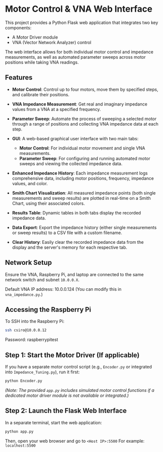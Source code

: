 # Motor Control & VNA Web Interface

This project provides a Python Flask web application that integrates two key components:
- A Motor Driver module
- VNA (Vector Network Analyzer) control

The web interface allows for both individual motor control and impedance measurements, as well as automated parameter sweeps across motor positions while taking VNA readings.

## Features

- **Motor Control**: Control up to four motors, move them by specified steps, and calibrate their positions.

- **VNA Impedance Measurement**: Get real and imaginary impedance values from a VNA at a specified frequency.

- **Parameter Sweep**: Automate the process of sweeping a selected motor through a range of positions and collecting VNA impedance data at each step.

- **GUI**: A web-based graphical user interface with two main tabs:
    - **Motor Control**: For individual motor movement and single VNA measurements.
    - **Parameter Sweep**: For configuring and running automated motor sweeps and viewing the collected impedance data.

- **Enhanced Impedance History**: Each impedance measurement logs comprehensive data, including motor positions, frequency, impedance values, and color.

- **Smith Chart Visualization**: All measured impedance points (both single measurements and sweep results) are plotted in real-time on a Smith Chart, using their associated colors.

- **Results Table**: Dynamic tables in both tabs display the recorded impedance data.

- **Data Export**: Export the impedance history (either single measurements or sweep results) to a CSV file with a custom filename.

- **Clear History**: Easily clear the recorded impedance data from the display and the server's memory for each respective tab.

## Network Setup

Ensure the VNA, Raspberry Pi, and laptop are connected to the same network switch and subnet `10.0.0.X`.

Default VNA IP address: 10.0.0.124 (You can modify this in `vna_impedance.py`.)

## Accessing the Raspberry Pi

To SSH into the Raspberry Pi:

```bash
ssh csiro@10.0.0.12
```

Password: raspberrypitest

## Step 1: Start the Motor Driver (If applicable)

If you have a separate motor control script (e.g., `Encoder.py` or integrated into `Impedance_Tuning.py`), run it first:

```bash
python Encoder.py
```

*(Note: The provided `app.py` includes simulated motor control functions if a dedicated motor driver module is not available or integrated.)*

## Step 2: Launch the Flask Web Interface

In a separate terminal, start the web application:

```bash
python app.py
```

Then, open your web browser and go to `<Host IP>:5500`
For example: `localhost:5500`
